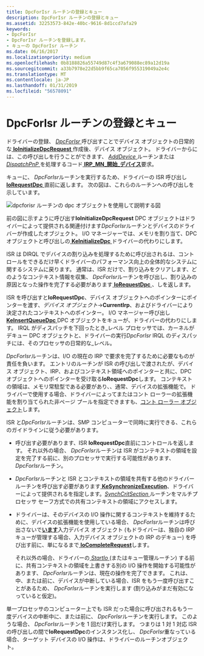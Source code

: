 ```yaml
---
title: DpcForIsr ルーチンの登録とキュー
description: DpcForIsr ルーチンの登録とキュー
ms.assetid: 32253573-842e-40bc-9616-8d1ccd7afa29
keywords:
- DpcForIsr
- DpcForIsr ルーチンを登録します。
- キューの DpcForIsr ルーチン
ms.date: 06/16/2017
ms.localizationpriority: medium
ms.openlocfilehash: 0b8188826a55749d87c4f3a679088ec89a12d19a
ms.sourcegitcommit: a33b7978e22d5bb9f65ca7056f955319049a2e4c
ms.translationtype: MT
ms.contentlocale: ja-JP
ms.lasthandoff: 01/31/2019
ms.locfileid: "56578091"
---
```

# <a name="registering-and-queuing-a-dpcforisr-routine"></a>DpcForIsr ルーチンの登録とキュー





ドライバーの登録、 [ *DpcForIsr* ](https://msdn.microsoft.com/library/windows/hardware/ff544079)呼び出すことでデバイス オブジェクトの日常的な[ **IoInitializeDpcRequest** ](https://msdn.microsoft.com/library/windows/hardware/ff549307)作成後、デバイス オブジェクト。 ドライバーからには、この呼び出しを行うことができます、 [ *AddDevice* ](https://msdn.microsoft.com/library/windows/hardware/ff540521)ルーチンまたは[ *DispatchPnP* ](https://docs.microsoft.com/windows-hardware/drivers/ddi/content/wdm/nc-wdm-driver_dispatch)を処理するコード[ **IRP\_MN\_開始\_デバイス**](https://msdn.microsoft.com/library/windows/hardware/ff551749)要求。

キューに、 *DpcForIsr*ルーチンを実行するため、ドライバーの ISR 呼び出し[ **IoRequestDpc** ](https://msdn.microsoft.com/library/windows/hardware/ff549657)直前に返します。 次の図は、これらのルーチンへの呼び出しを示しています。

![dpcforisr ルーチンの dpc オブジェクトを使用して説明する図](images/3dpcisr.png)

前の図に示すように呼び出す**IoInitializeDpcRequest** DPC オブジェクトはドライバーによって提供される関連付けます*DpcForIsr*ルーチンとデバイスのドライバーが作成したオブジェクト。 I/O マネージャーでは、メモリを割り当て、DPC オブジェクトと呼び出しの[ **KeInitializeDpc** ](https://msdn.microsoft.com/library/windows/hardware/ff552130)ドライバーの代わりにします。

ISR は DIRQL でデバイスの割り込みを処理するために呼び出されるは、コントロールをできるだけ早くドライバーのパフォーマンス向上の全体的なシステムに関するシステムに戻ります。 通常は、ISR だけで、割り込みをクリアします、どのようなコンテキスト情報を収集、 *DpcForIsr*ルーチンを呼び出し、割り込みの原因となった操作を完了する必要があります[ **IoRequestDpc** ](https://msdn.microsoft.com/library/windows/hardware/ff549657)、しを返します。

ISR を呼び出すと**IoRequestDpc**、デバイス オブジェクトへのポインターにポインターを渡す、*デバイス オブジェクト*-&gt;**CurrentIrp**、およびドライバーにより決定されたコンテキストへのポインター。 I/O マネージャー呼び出し[ **KeInsertQueueDpc** ](https://msdn.microsoft.com/library/windows/hardware/ff552185) DPC オブジェクトをキューが、ドライバーの代わりにします。 IRQL がディスパッチを下回ったとき\_レベル プロセッサでは、カーネルがデキュー DPC オブジェクトと、ドライバーの実行*DpcForIsr* IRQL のディスパッチには、そのプロセッサの日常的な\_レベル。

*DpcForIsr*ルーチンは、I/O の現在の IRP で要求を完了するために必要なものが責任を負います。 エントリのルーチンが ISR の呼び出しで渡されたが、デバイス オブジェクト、IRP、およびコンテキスト領域へのポインターと共に、DPC オブジェクトへのポインターを受け取る**IoRequestDpc**します。 コンテキストの領域は、メモリ常駐型である必要があり、、通常、デバイスの拡張機能で。 ドライバーで使用する場合、ドライバーによってまたはコント ローラーの拡張機能を割り当てられた非ページ プールを指定できますも、[コント ローラー オブジェクト](using-controller-objects.md)します。

ISR と*DpcForIsr*ルーチンは、SMP コンピューターで同時に実行できる、これらのガイドラインに従う必要があります。

-   呼び出す必要があります、ISR **IoRequestDpc**直前にコントロールを返します。 それ以外の場合、 *DpcForIsr*ルーチンは ISR がコンテキストの領域を設定を完了する前に、別のプロセッサで実行する可能性があります、 *DpcForIsr*ルーチン。

-   *DpcForIsr*ルーチンと ISR とコンテキストの領域を共有する他のドライバー ルーチンを呼び出す必要があります[ **KeSynchronizeExecution**](https://msdn.microsoft.com/library/windows/hardware/ff553302)、ドライバーによって提供されるを指定します。[*SynchCritSection* ](https://msdn.microsoft.com/library/windows/hardware/ff563928)ルーチンをマルチプロセッサ セーフ方式での共有コンテキストの領域にアクセスします。

-   ドライバーは、そのデバイスの I/O 操作に関するコンテキストを維持するために、デバイスの拡張機能を使用している場合、 *DpcForIsr*ルーチンは呼び出さないで[**います**](https://msdn.microsoft.com/library/windows/hardware/ff550358)入力デバイス オブジェクト (もドライバーは、独自の IRP キューが管理する場合、入力デバイス オブジェクトの IRP のデキュー) を呼び出す前に、単になるまで[ **IoCompleteRequest**](https://msdn.microsoft.com/library/windows/hardware/ff548343)します。

    それ以外の場合、ドライバーの[ *StartIo* ](https://msdn.microsoft.com/library/windows/hardware/ff563858) (またはキュー管理ルーチン) する前に、共有コンテキストの領域を上書きする別の I/O 操作を開始する可能性があります、 *DpcForIsr*ルーチンは、現在の操作を完了できます。 これは、中、または前に、デバイスが中断している場合、ISR をもう一度呼び出すことがあるため、 *DpcForIsr*ルーチンを実行します (割り込みがまだ有効になっていると仮定)。

単一プロセッサのコンピューター上でも ISR だった場合に呼び出されるもう一度デバイスの中断中に、または前に、 *DpcForIsr*ルーチンを実行します。 このような場合、 *DpcForIsr*ルーチンを 1 回だけ実行します。 つまりは 1 対 1 対応 ISR の呼び出しの間で**IoRequestDpc**のインスタンス化し、 *DpcForIsr*重なっている場合、ターゲット デバイスの I/O 操作は、ドライバーのルーチンオブジェクト。

 

 




